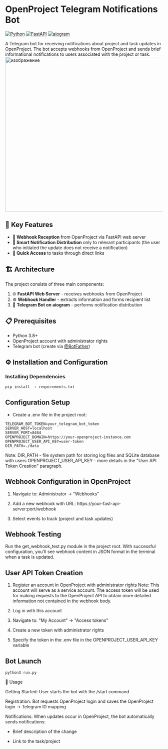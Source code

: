 # OpenProject Telegram Notifications Bot

[![Python](https://img.shields.io/badge/Python-3.8+-blue.svg)](https://python.org)
[![FastAPI](https://img.shields.io/badge/FastAPI-0.68+-green.svg)](https://fastapi.tiangolo.com)
[![aiogram](https://img.shields.io/badge/aiogram-3.0+-blue.svg)](https://docs.aiogram.dev/)

A Telegram bot for receiving notifications about project and task updates in OpenProject. The bot accepts webhooks from OpenProject and sends brief informational notifications to users associated with the project or task.
<img width="711" height="493" alt="изображение" src="https://github.com/user-attachments/assets/96c1c5d6-fc68-4261-8d5b-125fed92c00e" />


## 🚀 Key Features

- **📨 Webhook Reception** from OpenProject via FastAPI web server
- **👥 Smart Notification Distribution** only to relevant participants (the user who initiated the update does not receive a notification)
- **🔗 Quick Access** to tasks through direct links

## 🏗 Architecture

The project consists of three main components:

1. 🌐 **FastAPI Web Server** - receives webhooks from OpenProject
2. ⚙️ **Webhook Handler** - extracts information and forms recipient list
3. 🤖 **Telegram Bot on aiogram** - performs notification distribution

## 📋 Prerequisites

- Python 3.8+
- OpenProject account with administrator rights
- Telegram bot (create via [@BotFather](https://t.me/BotFather))

## ⚙️ Installation and Configuration

### Installing Dependencies

```bash
pip install -r requirements.txt
```
## Configuration Setup

- Create a .env file in the project root:
```
TELEGRAM_BOT_TOKEN=your_telegram_bot_token
SERVER_HOST=localhost
SERVER_PORT=8484
OPENPROJECT_DOMAIN=https://your-openproject-instance.com
OPENPROJECT_USER_API_KEY=user-token
DIR_PATH=./data
```
Note:
 DIR_PATH - file system path for storing log files and SQLite database with users
 OPENPROJECT_USER_API_KEY - more details in the "User API Token Creation" paragraph.

## Webhook Configuration in OpenProject

1. Navigate to: Administrator → "Webhooks"

2. Add a new webhook with URL: https://your-fast-api-server:port/webhook

3. Select events to track (project and task updates)

## Webhook Testing

Run the get_webhook_test.py module in the project root. With successful configuration, you'll see webhook content in JSON format in the terminal when a task is updated.

## User API Token Creation

1. Register an account in OpenProject with administrator rights
Note: This account will serve as a service account. The access token will be used for making requests to the OpenProject API to obtain more detailed information not contained in the webhook body.

2. Log in with this account

3. Navigate to: "My Account" → "Access tokens"

4. Create a new token with administrator rights

5. Specify the token in the .env file in the OPENPROJECT_USER_API_KEY variable

## Bot Launch
```
python3 run.py
```

🔧 Usage

Getting Started: User starts the bot with the /start command

Registration: Bot requests OpenProject login and saves the OpenProject login → Telegram ID mapping

Notifications: When updates occur in OpenProject, the bot automatically sends notifications:

- Brief description of the change

- Link to the task/project


